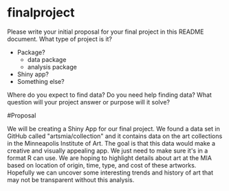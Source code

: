 # finalproject

Please write your initial proposal for your final project in this README document. What type of project is it? 

- Package?
    - data package
    - analysis package
- Shiny app? 
- Something else?

Where do you expect to find data? Do you need help finding data? What question will your project answer or purpose will it solve?

#Proposal

We will be creating a Shiny App for our final project. We found a data set in GitHub called "artsmia/collection" and it contains data on the art collections in the Minneapolis Institute of Art. The goal is that this data would make a creative and visually appealing app. We just need to make sure it's in a format R can use. We are hoping to highlight details about art at the MIA based on location of origin, time, type, and cost of these artworks. Hopefully we can uncover some interesting trends and history of art that may not be transparent without this analysis. 
